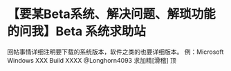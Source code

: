 # 【要某Beta系统、解决问题、解琐功能的问我】Beta 系统求助站

回帖事情详细注明要下载的系统版本，软件之类的也要详细版本。 例：Microsoft Windows XXX Build XXXX @Longhorn4093 求加精\[滑稽\] 顶

